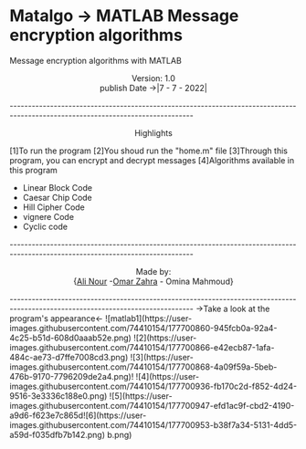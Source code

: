 # Matalgo -> MATLAB Message encryption algorithms
Message encryption algorithms with MATLAB
<p align="center"> Version: 1.0<br> publish Date ->|7 - 7 - 2022|</p>
--------------------------------------------------------------------------------------------------------------------------------
<p align="center"> Highlights </p>

[1]To run the program
[2]You shoud run the "home.m" file
[3]Through this program, you can encrypt and decrypt messages
[4]Algorithms available in this program
<ul>
  <li>Linear Block Code</li>
  <li>Caesar Chip Code</li>
  <li>Hill Cipher Code</li>
  <li>vignere Code</li>
  <li>Cyclic code</li>
</ul>
--------------------------------------------------------------------------------------------------------------------------------
<p align="center"> Made by: <br>{<a href="https://www.linkedin.com/in/ali-nour-3309581b9/">Ali Nour</a> -<a href="https://www.linkedin.com/in/omar-zahra-0021941a8/">Omar Zahra</a> - Omina Mahmoud}</p>
--------------------------------------------------------------------------------------------------------------------------------
->Take a look at the program's appearance<-
![matlab1](https://user-images.githubusercontent.com/74410154/177700860-945fcb0a-92a4-4c25-b51d-608d0aaab52e.png)
![2](https://user-images.githubusercontent.com/74410154/177700866-e42ecb87-1afa-484c-ae73-d7ffe7008cd3.png)
![3](https://user-images.githubusercontent.com/74410154/177700868-4a09f59a-5beb-476b-9170-7796209de2a4.png)!
![4](https://user-images.githubusercontent.com/74410154/177700936-fb170c2d-f852-4d24-9516-3e3336c188e0.png)
![5](https://user-images.githubusercontent.com/74410154/177700947-efd1ac9f-cbd2-4190-a9d6-f623e7c865d![6](https://user-images.githubusercontent.com/74410154/177700953-b38f7a34-5131-4dd5-a59d-f035dfb7b142.png)
b.png)

